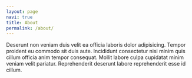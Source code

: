 ```yaml
---
layout: page
navi: true
title: About
permalink: /about/
---
```


Deserunt non veniam duis velit ea officia laboris dolor adipisicing. Tempor proident eu commodo sit duis aute. Incididunt consectetur nisi minim quis cillum officia anim tempor consequat. Mollit labore culpa cupidatat minim veniam velit pariatur. Reprehenderit deserunt labore reprehenderit esse id cillum.